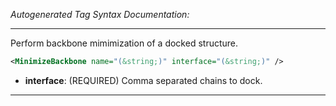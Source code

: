 <!-- THIS IS AN AUTOGENERATED FILE: Don't edit it directly, instead change the schema definition in the code itself. -->

_Autogenerated Tag Syntax Documentation:_

---
Perform backbone mimimization of a docked structure.

```xml
<MinimizeBackbone name="(&string;)" interface="(&string;)" />
```

-   **interface**: (REQUIRED) Comma separated chains to dock.

---
